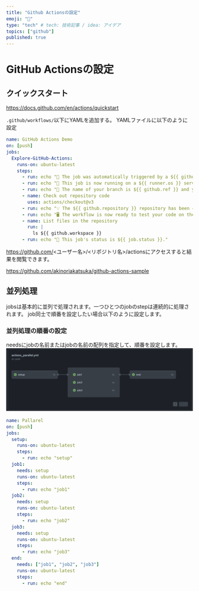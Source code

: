 ```yaml
---
title: "Github Actionsの設定"
emoji: "🐷"
type: "tech" # tech: 技術記事 / idea: アイデア
topics: ["github"]
published: true
---
```


# GitHub Actionsの設定

## クイックスタート

https://docs.github.com/en/actions/quickstart


`.github/workflows/`以下にYAMLを追加する。
YAMLファイルに以下のように設定

```yaml:.github/workflows/actions.yml
name: GitHub Actions Demo
on: [push]
jobs:
  Explore-GitHub-Actions:
    runs-on: ubuntu-latest
    steps:
      - run: echo "🎉 The job was automatically triggered by a ${{ github.event_name }} event."
      - run: echo "🐧 This job is now running on a ${{ runner.os }} server hosted by GitHub!"
      - run: echo "🔎 The name of your branch is ${{ github.ref }} and your repository is ${{ github.repository }}."
      - name: Check out repository code
        uses: actions/checkout@v3
      - run: echo "💡 The ${{ github.repository }} repository has been cloned to the runner."
      - run: echo "🖥️ The workflow is now ready to test your code on the runner."
      - name: List files in the repository
        run: |
          ls ${{ github.workspace }}
      - run: echo "🍏 This job's status is ${{ job.status }}."
```

https://github.com/<ユーザー名>/<リポジトリ名>/actionsにアクセスすると結果を閲覧できます。

https://github.com/akinoriakatsuka/github-actions-sample

## 並列処理
jobsは基本的に並列で処理されます。一つひとつのjobのstepは連続的に処理されます。
job同士で順番を設定したい場合以下のように設定します。

### 並列処理の順番の設定

needsにjobの名前またはjobの名前の配列を指定して、順番を設定します。
![](/images/github-actions-setting/image1.png)

```yaml:.github/workflows/actions.yml
name: Pallarel
on: [push]
jobs:
  setup:
    runs-on: ubuntu-latest
    steps:
      - run: echo "setup"
  job1:
    needs: setup
    runs-on: ubuntu-latest
    steps:
      - run: echo "job1"
  job2:
    needs: setup
    runs-on: ubuntu-latest
    steps:
      - run: echo "job2"
  job3:
    needs: setup
    runs-on: ubuntu-latest
    steps:
      - run: echo "job3"
  end:
    needs: ["job1", "job2", "job3"]
    runs-on: ubuntu-latest
    steps:
      - run: echo "end"
```



